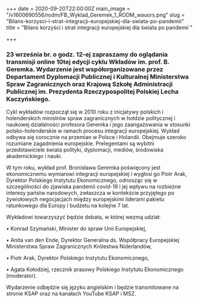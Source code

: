 +++
date = 2020-09-20T22:00:00Z
main_image = "/v1600690556/rodm/FB_Wyklad_Geremek_1_RODM_wauors.png"
slug = "Bilans-korzysci-i-strat-integracji-europejskiej-dla-swiata-po-pandemii"
title = "Bilans korzyści i strat integracji europejskiej dla świata po pandemii "

+++
### **23 września br. o godz. 12-ej zapraszamy do oglądania transmisji online 10tej edycji cyklu Wkładów im. prof. B. Geremka. Wydarzenie jest współorganizowane przez Departament Dyplomacji Publicznej i Kulturalnej Ministerstwa Spraw Zagranicznych oraz Krajową Szkołę Administracji Publicznej im. Prezydenta Rzeczypospolitej Polskiej Lecha Kaczyńskiego.**

Cykl wykładów rozpoczął się w 2010 roku z inicjatywy polskich i holenderskich ministrów spraw zagranicznych w hołdzie politycznej i naukowej działalności profesora Geremka i jego zaangażowania w stosunki polsko-holenderskie w ramach procesu integracji europejskiej. Wykład odbywa się corocznie na przemian w Polsce i Holandii. Obejmuje szeroko rozumiane zagadnienia europejskie. Prelegentami są wybitni przedstawiciele świata polityki, dyplomacji, mediów, środowiska akademickiego i nauki.

W tym roku, wykład prof. Bronisława Geremka poświęcony jest ekonomicznemu wymiarowi integracji europejskiej i wygłosi go Piotr Arak, Dyrektor Polskiego Instytutu Ekonomicznego, odnosząc się w szczególności do zjawiska pandemii covid-19 i jej wpływu na rozbieżne interesy państw narodowych, zwłaszcza w kontekście przyjętego po żywiołowych negocjacjach między europejskimi liderami pakietu ratunkowego dla Europy i budżetu na kolejne 7 lat.

Wykładowi towarzyszyć będzie debata, w której wezmą udział:

• Konrad Szymański, Minister do spraw Unii Europejskiej,

• Anita van den Ende, Dyrektor Generalna ds. Współpracy Europejskiej Ministerstwa Spraw Zagranicznych Królestwa Niderlandów,

• Piotr Arak, Dyrektor Polskiego Instytutu Ekonomicznego,

• Agata Kołodziej, rzecznik prasowy Polskiego Instytutu Ekonomicznego (moderator).

Wydarzenie odbędzie się języku angielskim i będzie transmitowane na stronie KSAP oraz na kanałach YouTube KSAP i MSZ.